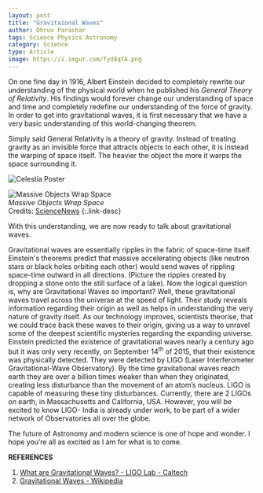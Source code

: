 ```yaml
---
layout: post
title: "Gravitaional Waves"
author: Dhruv Parashar
tags: Science Physics Astronomy
category: Science
type: Article
image: https://i.imgur.com/fyd8qTA.png
---
```


On one fine day in 1916, Albert Einstein decided to completely rewrite our understanding of the physical world when he published his _General Theory of Relativity_. His findings would forever change our understanding of space and time and completely redefine our understanding of the force of gravity. In order to get into gravitational waves, it is first necessary that we have a very basic understanding of this world-changing theorem. 

Simply said General Relativity is a theory of gravity. Instead of treating gravity as an invisible force that attracts objects to each other, it is instead the warping of space itself. The heavier the object the more it warps the space surrounding it.  
                   
![Celestia Poster](https://i.imgur.com/GMpBrgF.png)

![Massive Objects Wrap Space](https://i.imgur.com/9wUSqrh.jpg)\
*Massive Objects Wrap Space*\
Credits: [ScienceNews](https://www.sciencenews.org/wp-content/uploads/2017/04/042617_EC_quantum-equivalence_main_FREE.jpg)
{:.link-desc}

With this understanding, we are now ready to talk about gravitational waves.

Gravitational waves are essentially ripples in the fabric of space-time itself. Einstein's theorems predict that massive accelerating objects (like neutron stars or black holes orbiting each other) would send waves of rippling space-time outward in all directions. (Picture the ripples created by dropping a stone onto the still surface of a lake). Now the logical question is, why are Gravitational Waves so important? Well, these gravitational waves travel across the universe at the speed of light. Their study reveals information regarding their origin as well as helps in understanding the very nature of gravity itself. As our technology improves, scientists theorise, that we could trace back these waves to their origin, giving us a way to unravel some of the deepest scientific mysteries regarding the expanding universe. Einstein predicted the existence of gravitational waves nearly a century ago but it was only very recently, on September 14<sup>th</sup> of 2015, that their existence was physically detected. They were detected by LIGO (Laser Interferometer Gravitational-Wave Observatory). By the time gravitational waves reach earth they are over a billion times weaker than when they originated, creating less disturbance than the movement of an atom’s nucleus. LIGO is capable of measuring these tiny disturbances. Currently, there are 2 LIGOs on earth, in Massachusetts and California, USA. However, you will be excited to know LIGO- India is already under work, to be part of a wider network of Observatories all over the globe. 

The future of Astronomy and modern science is one of hope and wonder. I hope you’re all as excited as I am for what is to come. 

**REFERENCES**

1. [What are Gravitational Waves? - LIGO Lab - Caltech](https://www.ligo.caltech.edu/page/what-are-gw)
2. [Gravitational Waves - Wikipedia](https://en.wikipedia.org/wiki/Gravitational_wave)